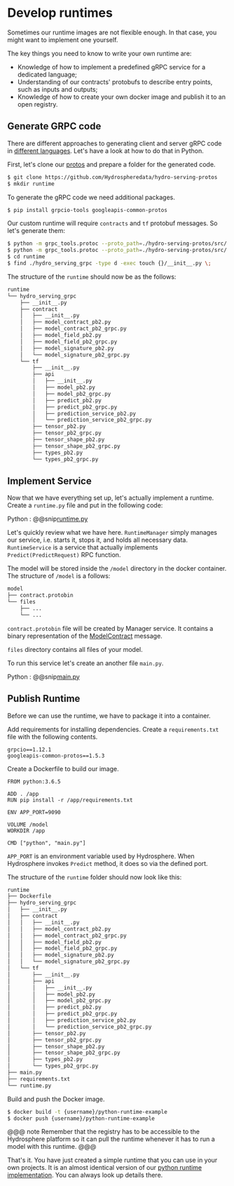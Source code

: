 # Develop runtimes

Sometimes our runtime images are not flexible enough. In that case, you might want to implement one yourself. 

The key things you need to know to write your own runtime are: 

* Knowledge of how to implement a predefined gRPC service for a dedicated language;
* Understanding of our contracts' protobufs to describe entry points, such as inputs and outputs;
* Knowledge of how to create your own docker image and publish it to an open registry.


## Generate GRPC code

There are different approaches to generating client and server gRPC code in [different languages](https://grpc.io/docs/). Let's have a look at how to do that in Python.

First, let's clone our [protos](https://github.com/Hydrospheredata/hydro-serving-protos) and prepare a folder for the generated code.

```sh
$ git clone https://github.com/Hydrospheredata/hydro-serving-protos
$ mkdir runtime
```

To generate the gRPC code we need additional packages. 

```sh
$ pip install grpcio-tools googleapis-common-protos
```

Our custom runtime will require `contracts` and `tf` protobuf messages. So let's generate them:

```sh
$ python -m grpc_tools.protoc --proto_path=./hydro-serving-protos/src/ --python_out=./runtime/ --grpc_python_out=./runtime/ $(find ./hydro-serving-protos/src/hydro_serving_grpc/contract/ -type f -name '*.proto')
$ python -m grpc_tools.protoc --proto_path=./hydro-serving-protos/src/ --python_out=./runtime/ --grpc_python_out=./runtime/ $(find ./hydro-serving-protos/src/hydro_serving_grpc/tf/ -type f -name '*.proto')
$ cd runtime
$ find ./hydro_serving_grpc -type d -exec touch {}/__init__.py \;
```

The structure of the `runtime` should now be as the follows:

```sh
runtime
└── hydro_serving_grpc
    ├── __init__.py
    ├── contract
    │   ├── __init__.py
    │   ├── model_contract_pb2.py
    │   ├── model_contract_pb2_grpc.py
    │   ├── model_field_pb2.py
    │   ├── model_field_pb2_grpc.py
    │   ├── model_signature_pb2.py
    │   └── model_signature_pb2_grpc.py
    └── tf
        ├── __init__.py
        ├── api
        │   ├── __init__.py
        │   ├── model_pb2.py
        │   ├── model_pb2_grpc.py
        │   ├── predict_pb2.py
        │   ├── predict_pb2_grpc.py
        │   ├── prediction_service_pb2.py
        │   └── prediction_service_pb2_grpc.py
        ├── tensor_pb2.py
        ├── tensor_pb2_grpc.py
        ├── tensor_shape_pb2.py
        ├── tensor_shape_pb2_grpc.py
        ├── types_pb2.py
        └── types_pb2_grpc.py
```

## Implement Service

Now that we have everything set up, let's actually implement a runtime. Create a `runtime.py` file and put in the following code:

Python
:   @@snip[runtime.py](snippets/python/develop-runtime/runtime.py)

Let's quickly review what we have here. `RuntimeManager` simply manages our service, i.e. starts it, stops it, and holds all necessary data. `RuntimeService` is a service that actually implements `Predict(PredictRequest)` RPC function.

The model will be stored inside the `/model` directory in the docker container. The structure of `/model` is a follows: 

```sh
model
├── contract.protobin
└── files
    ├── ...
    └── ...
```

`contract.protobin` file will be created by Manager service. It contains a binary representation of the [ModelContract](https://github.com/Hydrospheredata/hydro-serving-protos/blob/master/src/hydro_serving_grpc/contract/model_contract.proto) message. 

`files` directory contains all files of your model.

To run this service let's create an another file `main.py`.

Python
:   @@snip[main.py](snippets/python/develop-runtime/main.py)

## Publish Runtime

Before we can use the runtime, we have to package it into a container.

Add requirements for installing dependencies. Create a `requirements.txt` file with the following contents. 

```
grpcio==1.12.1 
googleapis-common-protos==1.5.3 
``` 

Create a Dockerfile to build our image. 

```docker
FROM python:3.6.5 

ADD . /app
RUN pip install -r /app/requirements.txt

ENV APP_PORT=9090

VOLUME /model 
WORKDIR /app

CMD ["python", "main.py"]
```

`APP_PORT` is an environment variable used by Hydrosphere. When Hydrosphere invokes `Predict` method, it does so via the defined port.

The structure of the `runtime` folder should now look like this:

```sh
runtime
├── Dockerfile
├── hydro_serving_grpc
│   ├── __init__.py
│   ├── contract
│   │   ├── __init__.py
│   │   ├── model_contract_pb2.py
│   │   ├── model_contract_pb2_grpc.py
│   │   ├── model_field_pb2.py
│   │   ├── model_field_pb2_grpc.py
│   │   ├── model_signature_pb2.py
│   │   └── model_signature_pb2_grpc.py
│   └── tf
│       ├── __init__.py
│       ├── api
│       │   ├── __init__.py
│       │   ├── model_pb2.py
│       │   ├── model_pb2_grpc.py
│       │   ├── predict_pb2.py
│       │   ├── predict_pb2_grpc.py
│       │   ├── prediction_service_pb2.py
│       │   └── prediction_service_pb2_grpc.py
│       ├── tensor_pb2.py
│       ├── tensor_pb2_grpc.py
│       ├── tensor_shape_pb2.py
│       ├── tensor_shape_pb2_grpc.py
│       ├── types_pb2.py
│       └── types_pb2_grpc.py
├── main.py
├── requirements.txt
└── runtime.py
```

Build and push the Docker image. 

```sh 
$ docker build -t {username}/python-runtime-example
$ docker push {username}/python-runtime-example

```

@@@ note
Remember that the registry has to be accessible to the Hydrosphere platform so it can pull the runtime whenever it has to run a model with this runtime.
@@@

That's it. You have just created a simple runtime that you can use in your own projects. It  is an almost identical version of our [python runtime implementation](https://github.com/Hydrospheredata/hydro-serving-python). You can always look up details there. 
